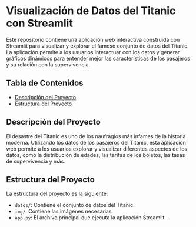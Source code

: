 # Visualización de Datos del Titanic con Streamlit

Este repositorio contiene una aplicación web interactiva construida con Streamlit para visualizar y explorar el famoso conjunto de datos del Titanic. La aplicación permite a los usuarios interactuar con los datos y generar gráficos dinámicos para entender mejor las características de los pasajeros y su relación con la supervivencia.

## Tabla de Contenidos

- [Descripción del Proyecto](#descripción-del-proyecto)
- [Estructura del Proyecto](#estructura-del-proyecto)


## Descripción del Proyecto

El desastre del Titanic es uno de los naufragios más infames de la historia moderna. Utilizando los datos de los pasajeros del Titanic, esta aplicación web permite a los usuarios explorar y visualizar diferentes aspectos de los datos, como la distribución de edades, las tarifas de los boletos, las tasas de supervivencia y más.

## Estructura del Proyecto

La estructura del proyecto es la siguiente:



- `datos/`: Contiene el conjunto de datos del Titanic.
- `img/`: Contiene las imágenes necesarias. 
- `app.py`: El archivo principal que ejecuta la aplicación Streamlit.



